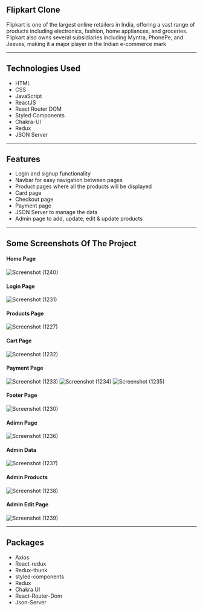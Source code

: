 ## Flipkart Clone
Flipkart is one of the largest online retailers in India, offering a vast range of products including electronics, fashion, home appliances, and groceries. Flipkart also owns several subsidiaries including Myntra, PhonePe, and Jeeves, making it a major player in the Indian e-commerce mark

<hr/>

## Technologies Used
- HTML
- CSS
- JavaScript
- ReactJS
- React Router DOM
- Styled Components
- Chakra-UI
- Redux
- JSON Server

<hr/>

## Features
- Login and signup functionality
- Navbar for easy navigation between pages
- Product pages where all the products will be displayed
- Card page
- Checkout page
- Payment page
- JSON Server to manage the data
- Admin page to add, update, edit & update products

<hr/>

## Some Screenshots Of The Project
#### Home Page
![Screenshot (1240)](https://user-images.githubusercontent.com/106812942/229348542-59d1987c-fdfc-4ca3-a833-6106b9ec3943.png)

#### Login Page
![Screenshot (1231)](https://user-images.githubusercontent.com/106812942/229348571-a2c23d05-543a-4743-9b42-18d23bb08abf.png)

#### Products Page
![Screenshot (1227)](https://user-images.githubusercontent.com/106812942/229348548-7fd2f17b-cede-4d3e-981d-23ec17547f4f.png)

#### Cart Page
![Screenshot (1232)](https://user-images.githubusercontent.com/106812942/229348566-7f53af69-00e2-408f-9602-18b1f18b89b4.png)

#### Payment Page
![Screenshot (1233)](https://user-images.githubusercontent.com/106812942/229348610-ab95ce54-c66d-420e-9069-3502be465746.png)
![Screenshot (1234)](https://user-images.githubusercontent.com/106812942/229348620-fbf45af5-8649-4ad0-98b5-22b2b1135736.png)
![Screenshot (1235)](https://user-images.githubusercontent.com/106812942/229348622-37c87a96-fb25-4538-9d30-6feb6f1a11db.png)

#### Footer Page
![Screenshot (1230)](https://user-images.githubusercontent.com/106812942/229348696-5a84d088-c944-4416-96ba-7116c2e68d86.png)

#### Adimn Page
![Screenshot (1236)](https://user-images.githubusercontent.com/106812942/229348721-a3aa3c05-2ea6-49ae-b03f-7f1b16f79a8d.png)

#### Admin Data
![Screenshot (1237)](https://user-images.githubusercontent.com/106812942/229348727-7756ba82-9710-44f1-8498-6cabf9720cfb.png)

#### Admin Products
![Screenshot (1238)](https://user-images.githubusercontent.com/106812942/229348742-bc64f82b-30d5-44ed-badb-8c6bf7659710.png)

#### Admin Edit Page
![Screenshot (1239)](https://user-images.githubusercontent.com/106812942/229348752-3e9390a0-3b3e-4cfa-8d8c-a460359dcc72.png)

<hr/>

## Packages
- Axios
- React-redux
- Redux-thunk
- styled-components
- Redux
- Chakra UI
- React-Router-Dom
- Json-Server
